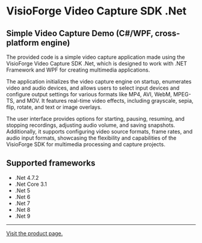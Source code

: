 ﻿# VisioForge Video Capture SDK .Net

## Simple Video Capture Demo (C#/WPF, cross-platform engine)

The provided code is a simple video capture application made using the VisioForge Video Capture SDK .Net, which is designed to work with .NET Framework and WPF for creating multimedia applications.

The application initializes the video capture engine on startup, enumerates video and audio devices, and allows users to select input devices and configure output settings for various formats like MP4, AVI, WebM, MPEG-TS, and MOV. It features real-time video effects, including grayscale, sepia, flip, rotate, and text or image overlays.

The user interface provides options for starting, pausing, resuming, and stopping recordings, adjusting audio volume, and saving snapshots. Additionally, it supports configuring video source formats, frame rates, and audio input formats, showcasing the flexibility and capabilities of the VisioForge SDK for multimedia processing and capture projects.

## Supported frameworks

* .Net 4.7.2
* .Net Core 3.1
* .Net 5
* .Net 6
* .Net 7
* .Net 8
* .Net 9

---

[Visit the product page.](https://www.visioforge.com/video-capture-sdk-net)
